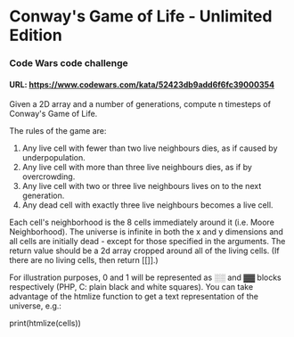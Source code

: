 # Conway's Game of Life - Unlimited Edition
### Code Wars code challenge 
#### URL: https://www.codewars.com/kata/52423db9add6f6fc39000354

Given a 2D array and a number of generations, compute n timesteps of Conway's Game of Life.

The rules of the game are:

1. Any live cell with fewer than two live neighbours dies, as if caused by underpopulation.
2. Any live cell with more than three live neighbours dies, as if by overcrowding.
3. Any live cell with two or three live neighbours lives on to the next generation.
4. Any dead cell with exactly three live neighbours becomes a live cell.

Each cell's neighborhood is the 8 cells immediately around it (i.e. Moore Neighborhood). The universe is infinite in both the x and y dimensions and all cells are initially dead - except for those specified in the arguments. The return value should be a 2d array cropped around all of the living cells. (If there are no living cells, then return [[]].)

For illustration purposes, 0 and 1 will be represented as ░░ and ▓▓ blocks respectively (PHP, C: plain black and white squares). You can take advantage of the htmlize function to get a text representation of the universe, e.g.:

print(htmlize(cells))
